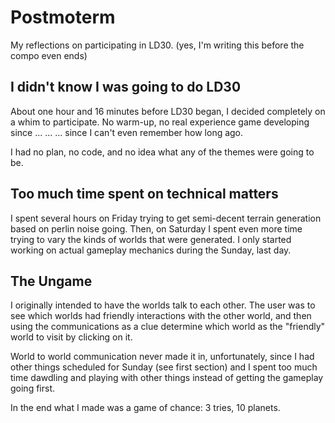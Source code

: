 Postmoterm
==========

My reflections on participating in LD30.
(yes, I'm writing this before the compo even ends)

I didn't know I was going to do LD30
------------------------------------

About one hour and 16 minutes before LD30 began, I decided completely on
a whim to participate. No warm-up, no real experience game developing since
... ... ... since I can't even remember how long ago.

I had no plan, no code, and no idea what any of the themes were going to be.

Too much time spent on technical matters
----------------------------------------

I spent several hours on Friday trying to get semi-decent terrain
generation based on perlin noise going. Then, on Saturday I spent even more
time trying to vary the kinds of worlds that were generated. I only started
working on actual gameplay mechanics during the Sunday, last day.

The Ungame
----------

I originally intended to have the worlds talk to each other.
The user was to see which worlds had friendly interactions with the other world,
and then using the communications as a clue determine which world as the
"friendly" world to visit by clicking on it.

World to world communication never made it in, unfortunately, since I had
other things scheduled for Sunday (see first section) and I spent too much
time dawdling and playing with other things instead of getting the gameplay
going first.

In the end what I made was a game of chance: 3 tries, 10 planets.

